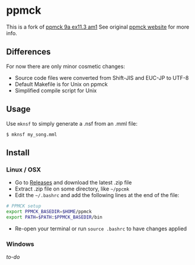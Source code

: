 # ppmck

This is a fork of [ppmck 9a ex11.3 am1](https://github.com/AoiMoe/ppmck)
See original [ppmck website](http://ppmck.web.fc2.com/ppmck.html) for more info.

## Differences

For now there are only minor cosmetic changes:

* Source code files were converted from Shift-JIS and EUC-JP to UTF-8
* Default Makefile is for Unix on ppmck
* Simplified compile script for Unix

## Usage

Use `mknsf` to simply generate a .nsf from an .mml file:

```
$ mknsf my_song.mml
```

## Install

### Linux / OSX

* Go to [Releases]() and download the latest .zip file
* Extract .zip file on some directory, like `~/ppcmk`
* Edit the `~/.bashrc` and add the following lines at the end of the file:

```bash
# PPMCK setup
export PPMCK_BASEDIR=$HOME/ppmck
export PATH=$PATH:$PPMCK_BASEDIR/bin
```

* Re-open your terminal or run `source .bashrc` to have changes applied

### Windows

*to-do*
